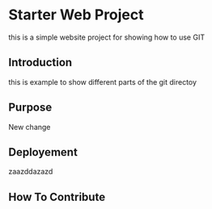 # Starter Web Project

this is a simple website project for showing how to use GIT 

## Introduction 

this is example to show different parts of the git directoy
## Purpose
New change

## Deployement 

zaazddazazd
## How To Contribute
